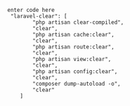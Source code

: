  

    enter code here
     "laravel-clear": [
            "php artisan clear-compiled",
            "clear",
            "php artisan cache:clear",
            "clear",
            "php artisan route:clear",
            "clear",
            "php artisan view:clear",
            "clear",
            "php artisan config:clear",
            "clear",
            "composer dump-autoload -o",
            "clear"
        ]
